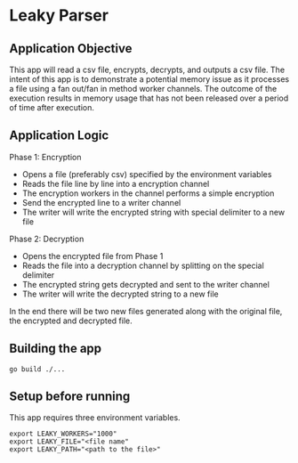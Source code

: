 # Leaky Parser

## Application Objective

This app will read a csv file, encrypts, decrypts, and outputs a csv file. The intent of this app is to demonstrate a potential memory issue as it processes a file using a fan out/fan in method worker channels. The outcome of the execution results in memory usage that has not been released over a period of time after execution.

## Application Logic

Phase 1: Encryption

- Opens a file (preferably csv) specified by the environment variables
- Reads the file line by line into a encryption channel
- The encryption workers in the channel performs a simple encryption
- Send the encrypted line to a writer channel
- The writer will write the encrypted string with special delimiter to a new file

Phase 2: Decryption

- Opens the encrypted file from Phase 1
- Reads the file into a decryption channel by splitting on the special delimiter
- The encrypted string gets decrypted and sent to the writer channel
- The writer will write the decrypted string to a new file

In the end there will be two new files generated along with the original file, the encrypted and decrypted file.

## Building the app

``` shell
go build ./...
```

## Setup before running

This app requires three environment variables.

``` shell
export LEAKY_WORKERS="1000"
export LEAKY_FILE="<file name"
export LEAKY_PATH="<path to the file>"
```
